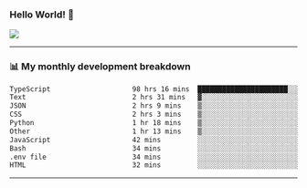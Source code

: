 ### Hello World! 👋

<a>
  <img align="center" src="https://github-readme-stats.vercel.app/api?username=megatunger&count_private=true&include_all_commits=true&bg_color=30,56CCF2,2F80ED&title_color=fff&text_color=fff" />
</a>

------
### 📊 My monthly development breakdown

<!--START_SECTION:waka-->

```txt
TypeScript                    98 hrs 16 mins  ██████████████████████░░░   87.50 %
Text                          2 hrs 31 mins   ▓░░░░░░░░░░░░░░░░░░░░░░░░   02.26 %
JSON                          2 hrs 9 mins    ▒░░░░░░░░░░░░░░░░░░░░░░░░   01.92 %
CSS                           2 hrs 3 mins    ▒░░░░░░░░░░░░░░░░░░░░░░░░   01.84 %
Python                        1 hr 18 mins    ▒░░░░░░░░░░░░░░░░░░░░░░░░   01.17 %
Other                         1 hr 13 mins    ▒░░░░░░░░░░░░░░░░░░░░░░░░   01.09 %
JavaScript                    42 mins         ░░░░░░░░░░░░░░░░░░░░░░░░░   00.63 %
Bash                          34 mins         ░░░░░░░░░░░░░░░░░░░░░░░░░   00.52 %
.env file                     34 mins         ░░░░░░░░░░░░░░░░░░░░░░░░░   00.51 %
HTML                          32 mins         ░░░░░░░░░░░░░░░░░░░░░░░░░   00.49 %
```

<!--END_SECTION:waka-->

------
